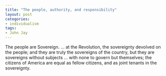 ```yaml
---
title: "The people, authority, and responsibility"
layout: post
categories:
- individualism
tags:
- John Jay
---
```


The people are Sovereign. ... at the Revolution, the sovereignty devolved on the people; and they are truly the sovereigns of the country, but they are sovereigns without subjects ... with none to govern but themselves; the citizens of America are equal as fellow citizens, and as joint tenants in the sovereignty.